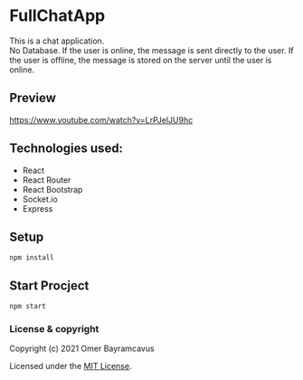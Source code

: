 # FullChatApp
This is a chat application.
<br/>
No Database. If the user is online, the message is sent directly to the user. If the user is offline, the message is stored on the server until the user is online.

## Preview
https://www.youtube.com/watch?v=LrPJelJU9hc


## Technologies used:

* React
* React Router
* React Bootstrap
* Socket.io
* Express

## Setup

````
npm install
````

## Start Procject

````
npm start
````


### License & copyright

Copyright (c) 2021 Omer Bayramcavus

Licensed under the [MIT License](LICENSE).
